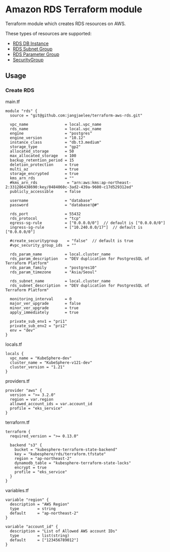 # Amazon RDS Terraform module

Terraform module which creates RDS resources on AWS.

These types of resources are supported:

* [RDS DB Instance](https://registry.terraform.io/providers/hashicorp/aws/latest/docs/resources/db_instance)
* [RDS Subnet Group](https://registry.terraform.io/providers/hashicorp/aws/latest/docs/resources/db_subnet_group)
* [RDS Parameter Group](https://registry.terraform.io/providers/hashicorp/aws/latest/docs/resources/db_parameter_group)
* [SecurityGroup](https://registry.terraform.io/providers/hashicorp/aws/latest/docs/resources/security_group)



## Usage
### Create RDS

main.tf
```hcl
module "rds" {
  source = "git@github.com:jangjaelee/terraform-aws-rds.git"

  vpc_name                = local.vpc_name
  rds_name                = local.vpc_name
  engine                  = "postgres"
  engine_version          = "10.12"
  instance_class          = "db.t3.medium"
  storage_type            = "gp2"
  allocated_storage       = 50
  max_allocated_storage   = 100
  backup_retention_period = 15
  deletion_protection     = true
  multi_az                = true
  storage_encrypted       = true
  kms_arn_rds             = ""
  #kms_arn_rds             = "arn:aws:kms:ap-northeast-2:331286438690:key/0484060c-3ad2-439a-9600-c17d529312ed"  
  publicly_accessible     = false

  username                = "database"
  password                = "database!@#"

  rds_port                = 55432
  rds_protocol            = "tcp"
  egress-sg-rule          = ["0.0.0.0/0"]  // default is ["0.0.0.0/0"]
  ingress-sg-rule         = ["10.240.0.0/17"]  // default is ["0.0.0.0/0"]

  #create_securitygroup    = "false"  // default is true
  #vpc_security_group_ids  = ""

  rds_param_name          = local.cluster_name
  rds_param_description   = "DEV duplication for PostgresSQL of Terraform Platform"
  rds_param_family        = "postgres10"
  rds_param_timezone      = "Asia/Seoul"

  rds_subnet_name         = local.cluster_name
  rds_subnet_description  = "DEV duplication for PostgresSQL of Terraform Platform"

  monitoring_interval     = 0
  major_ver_upgrade       = false
  minor_ver_upgrade       = true
  apply_immediately       = true

  private_sub_env1 = "pri1"
  private_sub_env2 = "pri2"
  env = "dev"
}
```

locals.tf
```hcl
locals {
  vpc_name = "KubeSphere-dev"
  cluster_name = "KubeSphere-v121-dev"
  cluster_version = "1.21"
}
```

providers.tf
```hcl
provider "aws" {
  version = ">= 3.2.0"
  region = var.region
  allowed_account_ids = var.account_id
  profile = "eks_service"
}
```

terraform.tf
```hcl
terraform {
  required_version = ">= 0.13.0"

  backend "s3" {
    bucket = "kubesphere-terraform-state-backend"
    key = "kubesphere/rds/terraform.tfstate"
    region = "ap-northeast-2"
    dynamodb_table = "kubesphere-terraform-state-locks"
    encrypt = true
    profile = "eks_service"
  }
}
```

variables.tf
```hcl
variable "region" {
  description = "AWS Region"
  type        = string
  default     = "ap-northeast-2"
}

variable "account_id" {
  description = "List of Allowed AWS account IDs"
  type        = list(string)
  default     = ["123456789012"]
}
```
